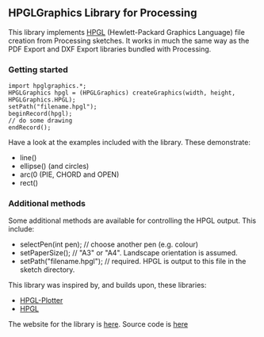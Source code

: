 ## HPGLGraphics Library for Processing

This library implements [HPGL](https://en.wikipedia.org/wiki/HPGL) (Hewlett-Packard Graphics Language) file creation from Processing sketches. It works in much the same way as the PDF Export and DXF Export libraries bundled with Processing.

### Getting started 

    import hpglgraphics.*;
    HPGLGraphics hpgl = (HPGLGraphics) createGraphics(width, height, HPGLGraphics.HPGL);
    setPath("filename.hpgl");
    beginRecord(hpgl);
    // do some drawing
    endRecord();

Have a look at the examples included with the library. These demonstrate:

  * line()
  * ellipse() (and circles)
  * arc(0 (PIE, CHORD and OPEN)
  * rect()

### Additional methods

Some additional methods are available for controlling the HPGL output. This include:
  * selectPen(int pen);       // choose another pen (e.g. colour)
  * setPaperSize();           // "A3" or "A4". Landscape orientation is assumed.
  * setPath("filename.hpgl"); // required. HPGL is output to this file in the sketch directory.

This library was inspired by, and builds upon, these libraries:
  * [HPGL-Plotter](http://sjunnesson.github.io/HPGL-Plotter/)
  * [HPGL](https://github.com/gregersn/HPGL)

The website for the library is [here](https://ciaron.github.io/HPGLGraphics).
Source code is [here](https://github.com/ciaron/HPGLGraphics)
